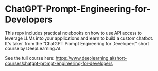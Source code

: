 # ChatGPT-Prompt-Engineering-for-Developers
This repo includes practical notebooks on how to use API access to leverage LLMs into your applications and learn to build a custom chatbot. It's taken from the "ChatGPT Prompt Engineering for Developers" short course by DeepLearning.AI.

See the full course here: https://www.deeplearning.ai/short-courses/chatgpt-prompt-engineering-for-developers
